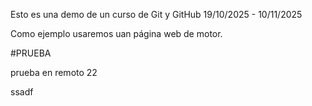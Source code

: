 Esto es una demo de un curso de Git y GitHub
19/10/2025 - 10/11/2025

Como ejemplo usaremos uan página web de motor.

#PRUEBA

prueba en remoto  22

ssadf

